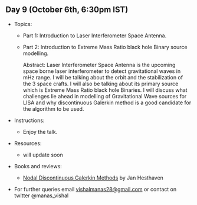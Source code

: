 ## Day 9 (October 6th, 6:30pm IST)
* Topics:
  * Part 1: Introduction to Laser Interferometer Space Antenna.
  * Part 2: Introduction to Extreme Mass Ratio black hole Binary source modelling.
  
    Abstract: Laser Interferometer Space Antenna is the upcoming space borne laser interferometer to detect gravitational waves in mHz range. I will be talking about the orbit and the stabilization of the 3 space crafts. I will also be talking about its primary source which is Extreme Mass Ratio black hole Binaries. I will discuss what challenges lie ahead in modelling of Gravitational Wave sources for LISA and why discontinuous Galerkin method is a good candidate for the algorithm to be used.

* Instructions:
  * Enjoy the talk. 
 
* Resources:
  * will update soon
 
  
* Books and reviews:
  * [Nodal Discontinuous Galerkin Methods](https://www.springer.com/gp/book/9780387720654) by Jan Hesthaven
  
* For further queries email vishalmanas28@gmail.com or contact on twitter @manas_vishal
